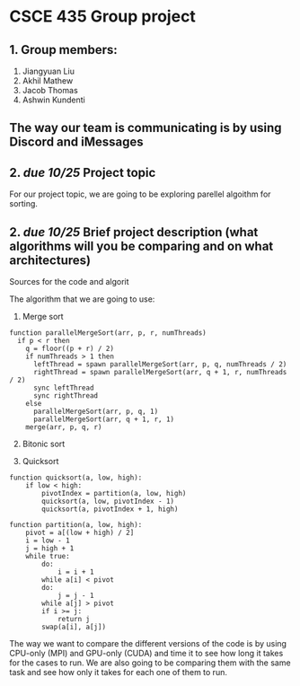 # CSCE 435 Group project

## 1. Group members:
1. Jiangyuan Liu
2. Akhil Mathew
3. Jacob Thomas
4. Ashwin Kundenti

The way our team is communicating is by using Discord and iMessages
---

## 2. _due 10/25_ Project topic
For our project topic, we are going to be exploring parellel algoithm for sorting.
## 2. _due 10/25_ Brief project description (what algorithms will you be comparing and on what architectures)

Sources for the code and algorit

The algorithm that we are going to use:

1. Merge sort 

```
function parallelMergeSort(arr, p, r, numThreads)
  if p < r then
    q = floor((p + r) / 2)
    if numThreads > 1 then
      leftThread = spawn parallelMergeSort(arr, p, q, numThreads / 2)
      rightThread = spawn parallelMergeSort(arr, q + 1, r, numThreads / 2)
      sync leftThread
      sync rightThread
    else
      parallelMergeSort(arr, p, q, 1)
      parallelMergeSort(arr, q + 1, r, 1)
    merge(arr, p, q, r)
```

2. Bitonic sort

3. Quicksort
```
function quicksort(a, low, high):
    if low < high:
        pivotIndex = partition(a, low, high)
        quicksort(a, low, pivotIndex - 1)
        quicksort(a, pivotIndex + 1, high)

function partition(a, low, high):
    pivot = a[(low + high) / 2]
    i = low - 1
    j = high + 1
    while true:
        do:
            i = i + 1
        while a[i] < pivot
        do:
            j = j - 1
        while a[j] > pivot
        if i >= j:
            return j
        swap(a[i], a[j])
```
The way we want to compare the different versions of the code is by using CPU-only (MPI) and GPU-only (CUDA) and time it to see how long it takes for the cases to run. We are also going to be comparing them with the same task and see how only it takes for each one of them to run.
<!-- 
For example:
- Algorithm 1a (MPI + CUDA)
- Algorithm 1b (MPI on each core)
- Algorithm 2a (MPI + CUDA)
- Algorithm 2b (MPI on each core) -->